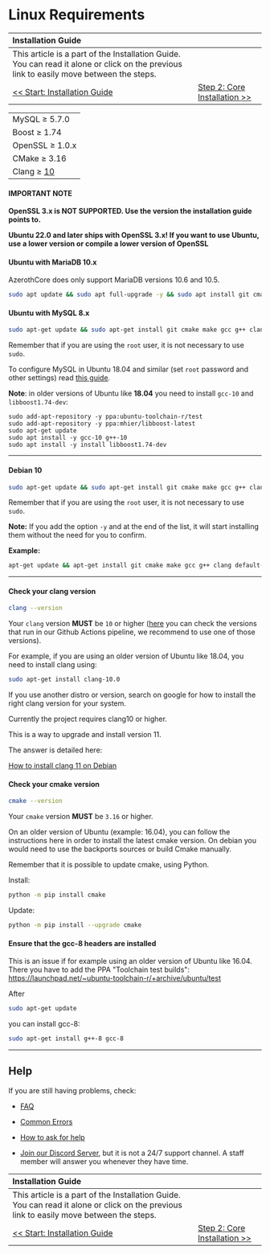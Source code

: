 # Linux Requirements

| Installation Guide | |
| :- | :- |
| This article is a part of the Installation Guide. You can read it alone or click on the previous link to easily move between the steps. |
| [<< Start: Installation Guide](installation.md) | [Step 2: Core Installation >>](core-installation.md) |

| |
| :- |
| MySQL ≥ 5.7.0 |
| Boost ≥ 1.74 |
| OpenSSL ≥ 1.0.x |
| CMake ≥ 3.16 |
| Clang ≥ [10](https://github.com/azerothcore/azerothcore-wotlk/actions?query=workflow%3Acore-build) |

#### IMPORTANT NOTE

**OpenSSL 3.x is NOT SUPPORTED. Use the version the installation guide points to.**

**Ubuntu 22.0 and later ships with OpenSSL 3.x! If you want to use Ubuntu, use a lower version or compile a lower version of OpenSSL**

#### Ubuntu with MariaDB 10.x

AzerothCore does only support MariaDB versions 10.6 and 10.5.

```sh
sudo apt update && sudo apt full-upgrade -y && sudo apt install git cmake make gcc g++ clang libssl-dev libbz2-dev libreadline-dev libncurses-dev libboost-all-dev mariadb-server mariadb-client libmariadb-dev libmariadb-dev-compat
```

#### Ubuntu with MySQL 8.x

```sh
sudo apt-get update && sudo apt-get install git cmake make gcc g++ clang libmysqlclient-dev libssl-dev libbz2-dev libreadline-dev libncurses-dev mysql-server libboost-all-dev
```

Remember that if you are using the `root` user, it is not necessary to use `sudo`.

To configure MySQL in Ubuntu 18.04 and similar (set `root` password and other settings) read [this guide](https://www.digitalocean.com/community/tutorials/how-to-install-mysql-on-ubuntu-18-04).

**Note**: in older versions of Ubuntu like **18.04** you need to install `gcc-10` and `libboost1.74-dev`:

```
sudo add-apt-repository -y ppa:ubuntu-toolchain-r/test
sudo add-apt-repository -y ppa:mhier/libboost-latest
sudo apt-get update
sudo apt install -y gcc-10 g++-10
sudo apt install -y install libboost1.74-dev
```

--- 

#### Debian 10

```sh
sudo apt-get update && sudo apt-get install git cmake make gcc g++ clang default-libmysqlclient-dev libssl-dev libbz2-dev libreadline-dev libncurses-dev mariadb-server libboost-all-dev
```

Remember that if you are using the `root` user, it is not necessary to use `sudo`.

**Note:** If you add the option `-y` and at the end of the list, it will start installing them without the need for you to confirm.

**Example:**

```sh
apt-get update && apt-get install git cmake make gcc g++ clang default-libmysqlclient-dev libssl-dev libbz2-dev libreadline-dev libncurses-dev mariadb-server libboost-all-dev -y
```

--- 

#### Check your clang version

```sh
clang --version
```

Your `clang` version **MUST** be `10` or higher ([here](https://github.com/azerothcore/azerothcore-wotlk/actions?query=workflow%3Acore-build) you can check the versions that run in our Github Actions pipeline, we recommend to use one of those versions).

For example, if you are using an older version of Ubuntu like 18.04, you need to install clang using:

```sh
sudo apt-get install clang-10.0
```

If you use another distro or version, search on google for how to install the right clang version for your system.

Currently the project requires clang10 or higher.

This is a way to upgrade and install version 11.

The answer is detailed here:

[How to install clang 11 on Debian](https://stackoverflow.com/questions/66223241/how-to-install-clang-11-on-debian)

#### Check your cmake version

```sh
cmake --version
```

Your `cmake` version **MUST** be `3.16` or higher.

On an older version of Ubuntu (example: 16.04), you can follow the instructions here in order to install the latest cmake version. On debian you would need to use the backports sources or build Cmake manually.

Remember that it is possible to update cmake, using Python.

Install:

```sh
python -m pip install cmake
```

Update:

```sh
python -m pip install --upgrade cmake
```

#### Ensure that the gcc-8 headers are installed

This is an issue if for example using an older version of Ubuntu like 16.04. There you have to add the PPA "Toolchain test builds":
https://launchpad.net/~ubuntu-toolchain-r/+archive/ubuntu/test

After

```sh
sudo apt-get update
```

you can install gcc-8: 

```sh
sudo apt-get install g++-8 gcc-8
```

---

## Help

If you are still having problems, check:

* [FAQ](faq.md)

* [Common Errors](common-errors.md)

* [How to ask for help](how-to-ask-for-help.md)

* [Join our Discord Server](https://discord.gg/gkt4y2x), but it is not a 24/7 support channel. A staff member will answer you whenever they have time.

| Installation Guide | |
| :- | :- |
| This article is a part of the Installation Guide. You can read it alone or click on the previous link to easily move between the steps. |
| [<< Start: Installation Guide](installation.md) | [Step 2: Core Installation >>](core-installation.md) |

